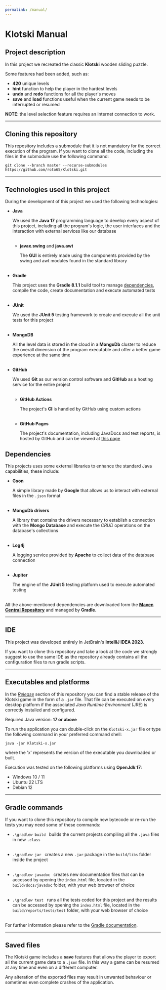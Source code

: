 ```yaml
---
permalink: /manual/
---
```


# Klotski Manual

## Project description

In this project we recreated the classic **Klotski** wooden sliding puzzle.

Some features had been added, such as:

- **420** unique levels
- **hint** function to help the player in the hardest levels
- **undo** and **redo** functions for all the player's moves
- **save** and **load** functions useful when the current game needs to be interrupted or resumed

**NOTE**: the level selection feature requires an Internet connection to work.

---

## Cloning this repository

This repository includes a submodule that it is not mandatory for the correct execution of the program. If you want to
clone all the code, including the files in the submodule use the following command:

``` batch
git clone --branch master --recurse-submodules https://github.com/roto65/Klotski.git
```

---

## Technologies used in this project

During the development of this project we used the following technologies:

- **Java**

  We used the **Java 17** programming language to develop every aspect of this project, including all the program's logic,
  the user interfaces and the interaction with external services like our database <br><br>

    - **javax.swing** and **java.awt**

      The **GUI** is entirely made using the components provided by the swing and awt modules found in the standard library <br><br>

- **Gradle**

  This project uses the **Gradle 8.1.1** build tool to manage [dependencies](#dependencies), compile the code, create documentation and
  execute automated tests <br><br>


- **JUnit**

  We used the **JUnit 5** testing framework to create and execute all the unit tests for this project <br><br>

- **MongoDB**

  All the level data is stored in the cloud in a **MongoDb** cluster to reduce the overall dimension of the program
  executable and offer a better game experience at the same time <br><br>

- **GitHub**

  We used **Git** as our version control software and **GitHub** as a hosting service for the entire project <br><br>

    - **GitHub Actions**

      The project's **CI** is handled by GitHub using custom actions <br><br>

    - **GitHub Pages**

      The project's documentation, including JavaDocs and test reports, is hosted by GitHub and can be viewed at
      [this page](https://roto65.github.io/Klotski/)



## Dependencies

This projects uses some external libraries to enhance the standard Java capabilities, these include:

- **Gson**

  A simple library made by **Google** that allows us to interact with external files in the ```.json``` format <br><br>

- **MongoDb drivers**

  A library that contains the drivers necessary to establish a connection with the **Mongo Database** and execute the
  *CRUD* operations on the database's collections <br><br>

- **Log4j**

  A logging service provided by **Apache** to collect data of the database connection <br><br>

- **Jupiter**

  The engine of the **JUnit 5** testing platform used to execute automated testing <br><br>

All the above-mentioned dependencies are downloaded form the [**Maven Central Repository**](https://central.sonatype.com/?smo=true)
and managed by **Gradle**.

---

## IDE

This project was developed entirely in JetBrain's **IntelliJ IDEA 2023**.

If you want to clone this repository and take a look at the code we strongly suggest to use the same IDE as the
repository already contains all the configuration files to run gradle scripts.

---

## Executables and platforms

In the [*Release*](https://github.com/roto65/Klotski/releases/tag/Stable) section of this repository you can find a stable release of the Klotski game in the form of a ```.jar```
file. That file can be executed on every desktop platform if the associated *Java Runtime Environment* (JRE) is correctly
installed and configured.

Required Java version: **17 or above**

To run the application you can double-click on the ```Klotski-x.jar``` file or type the following command in your preferred
command shell:

``` batch
java -jar Klotski-x.jar
```
where the 'x' represents the version of the executable you downloaded or built.

Execution was tested on the following platforms using **OpenJdk 17**:

- Windows 10 / 11
- Ubuntu 22 LTS
- Debian 12

---

## Gradle commands

If you want to clone this repository to compile new bytecode or re-run the tests you may need some of these commands:

- ```.\gradlew build ``` builds the current projects compiling all the ```.java``` files in new ```.class``` <br><br>

- ```.\gradlew jar ``` creates a new ```.jar``` package in the ```build/libs``` folder inside the project <br><br>

- ```.\gradlew javadoc ``` creates new documentation files that can be accessed by opening the ```index.html``` file,
  located in the ```build/docs/javadoc``` folder, with your web browser of choice <br><br>

- ```.\gradlew test ``` runs all the tests coded for this project and the results can be accessed by opening the
  ```index.html``` file, located in the ```build/reports/tests/test``` folder, with your web browser of choice <br><br>

For further information please refer to the [Gradle documentation](https://docs.gradle.org/8.1.1/userguide/userguide.html).

---

## Saved files

The Klotski game includes a **save** features that allows the player to export all the current game data to a ```.json```
file. In this way a game can be resumed at any time and even on a different computer.

Any alteration of the exported files may result in unwanted behaviour or sometimes even complete crashes of the application.
